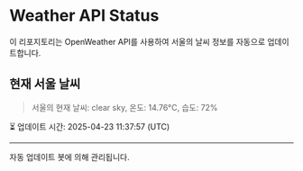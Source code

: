 
# Weather API Status

이 리포지토리는 OpenWeather API를 사용하여 서울의 날씨 정보를 자동으로 업데이트합니다.

## 현재 서울 날씨
> 서울의 현재 날씨: clear sky, 온도: 14.76°C, 습도: 72%

⏳ 업데이트 시간: 2025-04-23 11:37:57 (UTC)

---
자동 업데이트 봇에 의해 관리됩니다.
